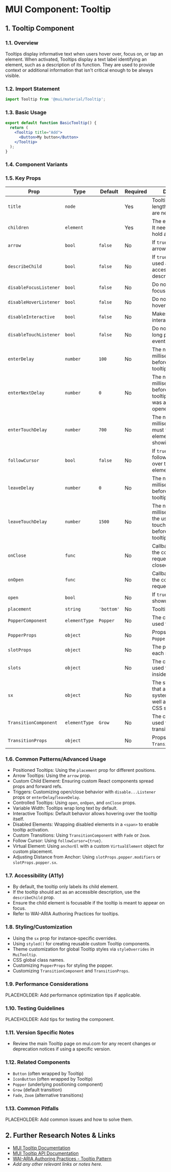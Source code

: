 # MUI Component: Tooltip

## 1. Tooltip Component

### 1.1. Overview
Tooltips display informative text when users hover over, focus on, or tap an element. When activated, Tooltips display a text label identifying an element, such as a description of its function. They are used to provide context or additional information that isn't critical enough to be always visible.

### 1.2. Import Statement
```jsx
import Tooltip from '@mui/material/Tooltip';
```

### 1.3. Basic Usage
```jsx
export default function BasicTooltip() {
  return (
    <Tooltip title="Add">
      <Button>My button</Button>
    </Tooltip>
  );
}
```

### 1.4. Component Variants

### 1.5. Key Props
| Prop | Type | Default | Required | Description |
|------|------|---------|----------|-------------|
| `title` | `node` |  | Yes | Tooltip title. Zero-length titles string are never displayed. |
| `children` | `element` |  | Yes | The element to wrap. It needs to be able to hold a ref. |
| `arrow` | `bool` | `false` | No | If `true`, adds an arrow to the tooltip. |
| `describeChild` | `bool` | `false` | No | If `true`, the tooltip is used as an accessible description. |
| `disableFocusListener` | `bool` | `false` | No | Do not respond to focus events. |
| `disableHoverListener` | `bool` | `false` | No | Do not respond to hover events. |
| `disableInteractive` | `bool` | `false` | No | Makes the tooltip not interactive. |
| `disableTouchListener` | `bool` | `false` | No | Do not respond to long press touch events. |
| `enterDelay` | `number` | `100` | No | The number of milliseconds to wait before showing the tooltip. |
| `enterNextDelay` | `number` | `0` | No | The number of milliseconds to wait before showing the tooltip when one was already recently opened. |
| `enterTouchDelay` | `number` | `700` | No | The number of milliseconds a user must touch the element before showing the tooltip. |
| `followCursor` | `bool` | `false` | No | If `true`, the tooltip follows the cursor over the wrapped element. |
| `leaveDelay` | `number` | `0` | No | The number of milliseconds to wait before hiding the tooltip. |
| `leaveTouchDelay` | `number` | `1500` | No | The number of milliseconds after the user stops touching an element before hiding the tooltip. |
| `onClose` | `func` |  | No | Callback fired when the component requests to be closed. |
| `onOpen` | `func` |  | No | Callback fired when the component requests to be open. |
| `open` | `bool` |  | No | If `true`, the tooltip is shown. |
| `placement` | `string` | `'bottom'` | No | Tooltip placement. |
| `PopperComponent` | `elementType` | `Popper` | No | The component used for the popper. |
| `PopperProps` | `object` |  | No | Props applied to the `PopperComponent`. |
| `slotProps` | `object` |  | No | The props used for each slot inside. |
| `slots` | `object` |  | No | The components used for each slot inside. |
| `sx` | `object` |  | No | The system prop that allows defining system overrides as well as additional CSS styles. |
| `TransitionComponent` | `elementType` | `Grow` | No | The component used for the transition. |
| `TransitionProps` | `object` |  | No | Props applied to the `TransitionComponent`. |

### 1.6. Common Patterns/Advanced Usage
- Positioned Tooltips: Using the `placement` prop for different positions.
- Arrow Tooltips: Using the `arrow` prop.
- Custom Child Element: Ensuring custom React components spread props and forward refs.
- Triggers: Customizing open/close behavior with `disable...Listener` props or `enterDelay`/`leaveDelay`.
- Controlled Tooltips: Using `open`, `onOpen`, and `onClose` props.
- Variable Width: Tooltips wrap long text by default.
- Interactive Tooltips: Default behavior allows hovering over the tooltip itself.
- Disabled Elements: Wrapping disabled elements in a `<span>` to enable tooltip activation.
- Custom Transitions: Using `TransitionComponent` with `Fade` or `Zoom`.
- Follow Cursor: Using `followCursor={true}`.
- Virtual Element: Using `anchorEl` with a custom `VirtualElement` object for custom placement.
- Adjusting Distance from Anchor: Using `slotProps.popper.modifiers` or `slotProps.popper.sx`.

### 1.7. Accessibility (A11y)
- By default, the tooltip only labels its child element.
- If the tooltip should act as an accessible description, use the `describeChild` prop.
- Ensure the child element is focusable if the tooltip is meant to appear on focus.
- Refer to WAI-ARIA Authoring Practices for tooltips.

### 1.8. Styling/Customization
- Using the `sx` prop for instance-specific overrides.
- Using `styled()` for creating reusable custom Tooltip components.
- Theme customization for global Tooltip styles via `styleOverrides` in `MuiTooltip`.
- CSS global class names.
- Customizing `PopperProps` for styling the popper.
- Customizing `TransitionComponent` and `TransitionProps`.

### 1.9. Performance Considerations
PLACEHOLDER: Add performance optimization tips if applicable.

### 1.10. Testing Guidelines
PLACEHOLDER: Add tips for testing the component.

### 1.11. Version Specific Notes
- Review the main Tooltip page on mui.com for any recent changes or deprecation notices if using a specific version.

### 1.12. Related Components
- `Button` (often wrapped by Tooltip)
- `IconButton` (often wrapped by Tooltip)
- `Popper` (underlying positioning component)
- `Grow` (default transition)
- `Fade`, `Zoom` (alternative transitions)

### 1.13. Common Pitfalls
PLACEHOLDER: Add common issues and how to solve them.

## 2. Further Research Notes & Links
- [MUI Tooltip Documentation](https://mui.com/material-ui/react-tooltip/)
- [MUI Tooltip API Documentation](https://mui.com/material-ui/api/tooltip/)
- [WAI-ARIA Authoring Practices - Tooltip Pattern](https://www.w3.org/WAI/ARIA/apg/patterns/tooltip/)
- *Add any other relevant links or notes here.*